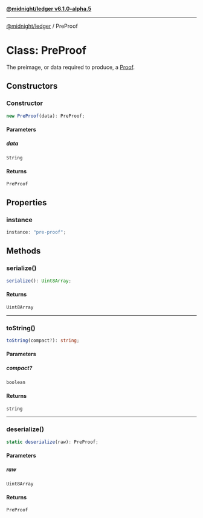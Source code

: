 [**@midnight/ledger v6.1.0-alpha.5**](../README.md)

***

[@midnight/ledger](../globals.md) / PreProof

# Class: PreProof

The preimage, or data required to produce, a [Proof](Proof.md).

## Constructors

### Constructor

```ts
new PreProof(data): PreProof;
```

#### Parameters

##### data

`String`

#### Returns

`PreProof`

## Properties

### instance

```ts
instance: "pre-proof";
```

## Methods

### serialize()

```ts
serialize(): Uint8Array;
```

#### Returns

`Uint8Array`

***

### toString()

```ts
toString(compact?): string;
```

#### Parameters

##### compact?

`boolean`

#### Returns

`string`

***

### deserialize()

```ts
static deserialize(raw): PreProof;
```

#### Parameters

##### raw

`Uint8Array`

#### Returns

`PreProof`
